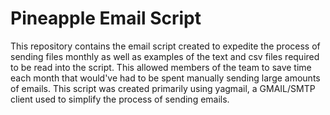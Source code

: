# Pineapple Email Script
This repository contains the email script created to expedite the process of sending files monthly as well as examples of the text and csv files required to be read into the script. 
This allowed members of the team to save time each month that would've had to be spent manually sending large amounts of emails.
This script was created primarily using yagmail, a GMAIL/SMTP client used to simplify the process of sending emails.
